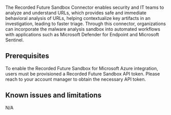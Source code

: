 The Recorded Future Sandbox Connector enables security and IT teams to analyze and understand URLs, which provides safe and immediate behavioral analysis of URLs, helping contextualize key artifacts in an investigation, leading to faster triage. Through this connector, organizations can incorporate the malware analysis sandbox into automated workflows with applications such as Microsoft Defender for Endpoint and Microsoft Sentinel.

## Prerequisites

To enable the Recorded Future Sandbox for Microsoft Azure integration, users must be provisioned a Recorded Future Sandbox API token. Please reach to your account manager to obtain the necessary API token.

## Known issues and limitations

N/A
